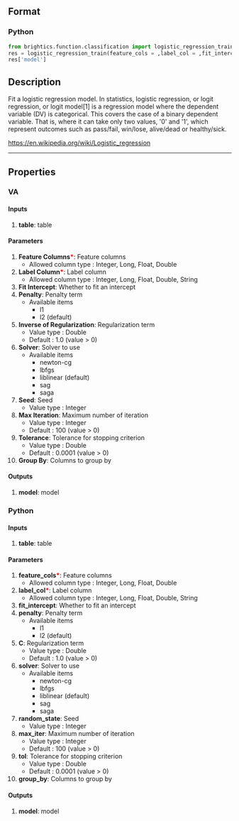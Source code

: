 ## Format
### Python
```python
from brightics.function.classification import logistic_regression_train
res = logistic_regression_train(feature_cols = ,label_col = ,fit_intercept = ,penalty = ,C = ,solver = ,random_state = ,max_iter = ,tol = ,group_by = )
res['model']
```

## Description
Fit a logistic regression model. In statistics, logistic regression, or logit regression, or logit model[1] is a regression model where the dependent variable (DV) is categorical. This covers the case of a binary dependent variable. That is, where it can take only two values, '0' and '1', which represent outcomes such as pass/fail, win/lose, alive/dead or healthy/sick.

https://en.wikipedia.org/wiki/Logistic_regression

---

## Properties
### VA
#### Inputs
1. **table**: table

#### Parameters
1. **Feature Columns**<b style="color:red">*</b>: Feature columns
   - Allowed column type : Integer, Long, Float, Double
2. **Label Column**<b style="color:red">*</b>: Label column
   - Allowed column type : Integer, Long, Float, Double, String
3. **Fit Intercept**: Whether to fit an intercept
4. **Penalty**: Penalty term
   - Available items
      - l1
      - l2 (default)
5. **Inverse of Regularization**: Regularization term
   - Value type : Double
   - Default : 1.0 (value > 0)
6. **Solver**: Solver to use
   - Available items
      - newton-cg
      - lbfgs
      - liblinear (default)
      - sag
      - saga
7. **Seed**: Seed
   - Value type : Integer
8. **Max Iteration**: Maximum number of iteration
   - Value type : Integer
   - Default : 100 (value > 0)
9. **Tolerance**: Tolerance for stopping criterion
   - Value type : Double
   - Default : 0.0001 (value > 0)
10. **Group By**: Columns to group by

#### Outputs
1. **model**: model

### Python
#### Inputs
1. **table**: table

#### Parameters
1. **feature_cols**<b style="color:red">*</b>: Feature columns
   - Allowed column type : Integer, Long, Float, Double
2. **label_col**<b style="color:red">*</b>: Label column
   - Allowed column type : Integer, Long, Float, Double, String
3. **fit_intercept**: Whether to fit an intercept
4. **penalty**: Penalty term
   - Available items
      - l1
      - l2 (default)
5. **C**: Regularization term
   - Value type : Double
   - Default : 1.0 (value > 0)
6. **solver**: Solver to use
   - Available items
      - newton-cg
      - lbfgs
      - liblinear (default)
      - sag
      - saga
7. **random_state**: Seed
   - Value type : Integer
8. **max_iter**: Maximum number of iteration
   - Value type : Integer
   - Default : 100 (value > 0)
9. **tol**: Tolerance for stopping criterion
   - Value type : Double
   - Default : 0.0001 (value > 0)
10. **group_by**: Columns to group by

#### Outputs
1. **model**: model

